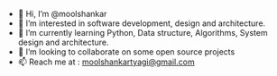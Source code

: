 - 👋 Hi, I’m @moolshankar
- 👀 I’m interested in software development, design and architecture.
- 🌱 I’m currently learning Python, Data structure, Algorithms, System design and architecture.
- 💞️ I’m looking to collaborate on some open source projects
- 📫 Reach me at : moolshankartyagi@gmail.com

<!---
moolshankar/moolshankar is a ✨ special ✨ repository because its `README.md` (this file) appears on your GitHub profile.
You can click the Preview link to take a look at your changes.
--->
